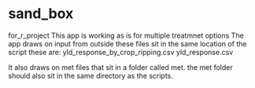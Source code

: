 # sand_box
for_r_project
This app is working as is for multiple treatmnet options
The app draws on input from outside these files sit in the same location of the script
these are:
yld_response_by_crop_ripping.csv
yld_response.csv

It also draws on met files that sit in a folder called met.
the met folder should also sit in the same directory as the scripts.

